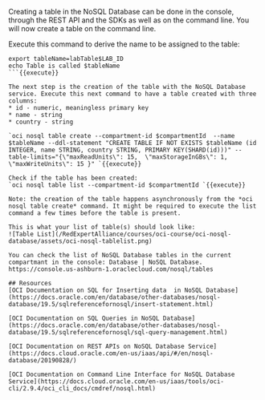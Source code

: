 Creating a table in the NoSQL Database can be done in the console, through the REST API and the SDKs as well as on the command line. You will now create a table on the command line.

Execute this command to derive the name to be assigned to the table:
```
export tableName=labTable$LAB_ID
echo Table is called $tableName
```{{execute}}

The next step is the creation of the table with the NoSQL Database service. Execute this next command to have a table created with three columns:
* id - numeric, meaningless primary key
* name - string
* country - string

`oci nosql table create --compartment-id $compartmentId  --name $tableName --ddl-statement "CREATE TABLE IF NOT EXISTS $tableName (id INTEGER, name STRING, country STRING, PRIMARY KEY(SHARD(id)))" --table-limits="{\"maxReadUnits\": 15,  \"maxStorageInGBs\": 1,  \"maxWriteUnits\": 15 }" `{{execute}} 

Check if the table has been created:
`oci nosql table list --compartment-id $compartmentId `{{execute}}

Note: the creation of the table happens asynchronously from the *oci nosql table create* command. It might be required to execute the list command a few times before the table is present.

This is what your list of table(s) should look like:
![Table List](/RedExpertAlliance/courses/oci-course/oci-nosql-database/assets/oci-nosql-tablelist.png)

You can check the list of NoSQL Database tables in the current compartmant in the console: Database | NoSQL Database.
https://console.us-ashburn-1.oraclecloud.com/nosql/tables

## Resources
[OCI Documentation on SQL for Inserting data  in NoSQL Database](https://docs.oracle.com/en/database/other-databases/nosql-database/19.5/sqlreferencefornosql/insert-statement.html)

[OCI Documentation on SQL Queries in NoSQL Database](https://docs.oracle.com/en/database/other-databases/nosql-database/19.5/sqlreferencefornosql/sql-query-management.html)

[OCI Documentation on REST APIs on NoSQL Database Service](https://docs.cloud.oracle.com/en-us/iaas/api/#/en/nosql-database/20190828/)

[OCI Documentation on Command Line Interface for NoSQL Database Service](https://docs.cloud.oracle.com/en-us/iaas/tools/oci-cli/2.9.4/oci_cli_docs/cmdref/nosql.html) 
